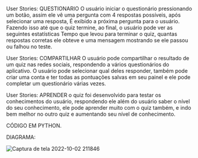User Stories: QUESTIONARIO 
O usuário iniciar o questionário pressionando um botão, assim ele vê uma pergunta com 4 respostas possíveis, após selecionar uma resposta, 
É exibido a próxima pergunta para o usuário. Fazendo isso até que o quiz termine, ao final, o usuário pode ver as seguintes estatísticas
Tempo que levou para terminar o quiz, quantas respostas corretas ele obteve e uma mensagem mostrando se ele passou ou falhou no teste.

User Stories: COMPARTILHAR
O usuário pode compartilhar o resultado de um quiz nas redes sociais, respondendo a vários questionários do aplicativo. O usuário pode 
selecionar qual deles responder, também pode criar uma conta e ter todas as pontuações salvas em seu painel e ele pode completar um
questionário várias vezes.

User Stories: APRENDER
o quiz foi desenvolvido para testar os conhecimentos do usuário, respondendo ele além do usuário saber o nível do seu conhecimento, 
 ele pode aprender muito com o quiz também, e indo bem melhor no outro quiz e aumentando seu nível de conhecimento.  
 
 
 
 

CÓDIGO EM PYTHON.




DIAGRAMA:

![Captura de tela 2022-10-02 211846](https://user-images.githubusercontent.com/114430918/193482971-e2602eee-35c8-4309-96ae-087b6727abef.jpg)





